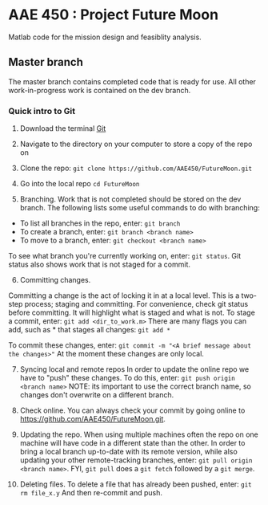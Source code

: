 # AAE 450 : Project Future Moon 
Matlab code for the mission design and feasiblity analysis. 

## Master branch

The master branch contains completed code that is ready for use.
All other work-in-progress work is contained on the dev branch. 


### Quick intro to Git

1. Download the terminal [Git](https://git-scm.com/downloads)

2. Navigate to the directory on your computer to store a copy of the repo on

3. Clone the repo:
`git clone https://github.com/AAE450/FutureMoon.git`

4. Go into the local repo
`cd FutureMoon`

5. Branching. Work that is not completed should be stored on the dev branch.
The following lists some useful commands to do with branching:
* To list all branches in the repo, enter:
`git branch`
* To create a branch, enter:
`git branch <branch name>`
* To move to a branch, enter:
`git checkout <branch name>`

To see what branch you're currently working on, enter:
`git status`.
Git status also shows work that is not staged for a commit.

6. Committing changes.

Committing a change is the act of locking it in at a local level.
This is a two-step process; staging and committing.
For convenience, check git status before committing. It will highlight what is staged and what is not. 
To stage a commit, enter:
`git add <dir_to_work.m>`
There are many flags you can add, such as * that stages all changes:
`git add *`

To commit these changes, enter:
`git commit -m "<A brief message about the changes>"`
At the moment these changes are only local.

7. Syncing local and remote repos
In order to update the online repo we have to "push" these changes. To do this, enter:
`git push origin <branch name>`
NOTE: its important to use the correct branch name, so changes don't overwrite on a different branch.


8. Check online.
You can always check your commit by going online to https://github.com/AAE450/FutureMoon.git.
  
9. Updating the repo.
When using multiple machines often the repo on one machine will have code in a different state than the other. 
In order to bring a local branch up-to-date with its remote version, while also updating your other remote-tracking branches, enter:
`git pull origin <branch name>`.
FYI, `git pull` does a `git fetch` followed by a `git merge`. 

10. Deleting files.
To delete a file that has already been pushed, enter:
`git rm file_x.y`
And then re-commit and push. 
